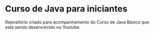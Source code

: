 # Curso de Java para iniciantes
Repositório criado para acompanhamento do Curso de Java Básico que está sendo desenvolvido no Youtube.
